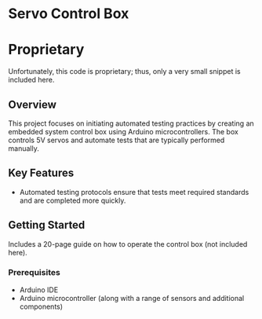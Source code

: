 # Servo Control Box

# Proprietary
Unfortunately, this code is proprietary; thus, only a very small snippet is included here.

## Overview
This project focuses on initiating automated testing practices by creating an embedded system control box using Arduino microcontrollers. The box controls 5V servos and automate tests that are typically performed manually.

## Key Features
- Automated testing protocols ensure that tests meet required standards and are completed more quickly.


## Getting Started
Includes a 20-page guide on how to operate the control box (not included here). 

### Prerequisites
- Arduino IDE
- Arduino microcontroller (along with a range of sensors and additional components)
